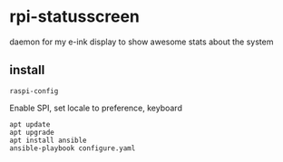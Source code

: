 # rpi-statusscreen
daemon for my e-ink display to show awesome stats about the system


## install

```
raspi-config
```

Enable SPI, set locale to preference, keyboard


```
apt update
apt upgrade
apt install ansible
ansible-playbook configure.yaml
```

